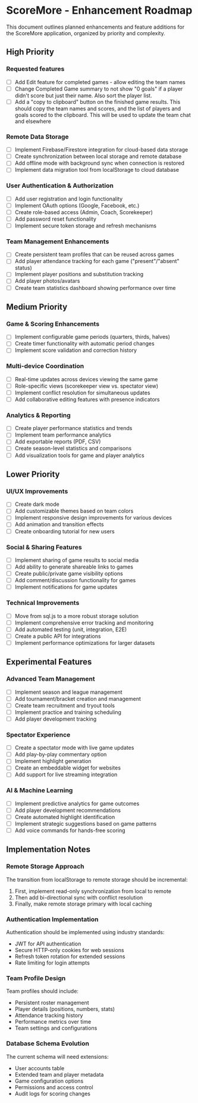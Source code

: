 # ScoreMore - Enhancement Roadmap

This document outlines planned enhancements and feature additions for the ScoreMore application, organized by priority and complexity.

## High Priority

### Requested features
- [ ] Add Edit feature for completed games - allow editing the team names
- [ ] Change Completed Game summary to not show "0 goals" if a player didn't score but just their name. Also sort the player list.
- [ ] Add a "copy to clipboard" button on the finished game results. This should copy the team names and scores, and the list of players and goals scored to the clipboard. This will be used to update the team chat and elsewhere

### Remote Data Storage
- [ ] Implement Firebase/Firestore integration for cloud-based data storage
- [ ] Create synchronization between local storage and remote database
- [ ] Add offline mode with background sync when connection is restored
- [ ] Implement data migration tool from localStorage to cloud database

### User Authentication & Authorization
- [ ] Add user registration and login functionality
- [ ] Implement OAuth options (Google, Facebook, etc.)
- [ ] Create role-based access (Admin, Coach, Scorekeeper)
- [ ] Add password reset functionality
- [ ] Implement secure token storage and refresh mechanisms

### Team Management Enhancements
- [ ] Create persistent team profiles that can be reused across games
- [ ] Add player attendance tracking for each game ("present"/"absent" status)
- [ ] Implement player positions and substitution tracking
- [ ] Add player photos/avatars
- [ ] Create team statistics dashboard showing performance over time

## Medium Priority

### Game & Scoring Enhancements
- [ ] Implement configurable game periods (quarters, thirds, halves)
- [ ] Create timer functionality with automatic period changes
- [ ] Implement score validation and correction history

### Multi-device Coordination
- [ ] Real-time updates across devices viewing the same game
- [ ] Role-specific views (scorekeeper view vs. spectator view)
- [ ] Implement conflict resolution for simultaneous updates
- [ ] Add collaborative editing features with presence indicators

### Analytics & Reporting
- [ ] Create player performance statistics and trends
- [ ] Implement team performance analytics
- [ ] Add exportable reports (PDF, CSV)
- [ ] Create season-level statistics and comparisons
- [ ] Add visualization tools for game and player analytics

## Lower Priority

### UI/UX Improvements
- [ ] Create dark mode
- [ ] Add customizable themes based on team colors
- [ ] Implement responsive design improvements for various devices
- [ ] Add animation and transition effects
- [ ] Create onboarding tutorial for new users

### Social & Sharing Features
- [ ] Implement sharing of game results to social media
- [ ] Add ability to generate shareable links to games
- [ ] Create public/private game visibility options
- [ ] Add comment/discussion functionality for games
- [ ] Implement notifications for game updates

### Technical Improvements
- [ ] Move from sql.js to a more robust storage solution
- [ ] Implement comprehensive error tracking and monitoring
- [ ] Add automated testing (unit, integration, E2E)
- [ ] Create a public API for integrations
- [ ] Implement performance optimizations for larger datasets

## Experimental Features

### Advanced Team Management
- [ ] Implement season and league management
- [ ] Add tournament/bracket creation and management
- [ ] Create team recruitment and tryout tools
- [ ] Implement practice and training scheduling
- [ ] Add player development tracking

### Spectator Experience
- [ ] Create a spectator mode with live game updates
- [ ] Add play-by-play commentary option
- [ ] Implement highlight generation
- [ ] Create an embeddable widget for websites
- [ ] Add support for live streaming integration

### AI & Machine Learning
- [ ] Implement predictive analytics for game outcomes
- [ ] Add player development recommendations
- [ ] Create automated highlight identification
- [ ] Implement strategic suggestions based on game patterns
- [ ] Add voice commands for hands-free scoring

## Implementation Notes

### Remote Storage Approach
The transition from localStorage to remote storage should be incremental:
1. First, implement read-only synchronization from local to remote
2. Then add bi-directional sync with conflict resolution
3. Finally, make remote storage primary with local caching

### Authentication Implementation
Authentication should be implemented using industry standards:
- JWT for API authentication
- Secure HTTP-only cookies for web sessions
- Refresh token rotation for extended sessions
- Rate limiting for login attempts

### Team Profile Design
Team profiles should include:
- Persistent roster management
- Player details (positions, numbers, stats)
- Attendance tracking history
- Performance metrics over time
- Team settings and configurations

### Database Schema Evolution
The current schema will need extensions:
- User accounts table
- Extended team and player metadata
- Game configuration options
- Permissions and access control
- Audit logs for scoring changes

